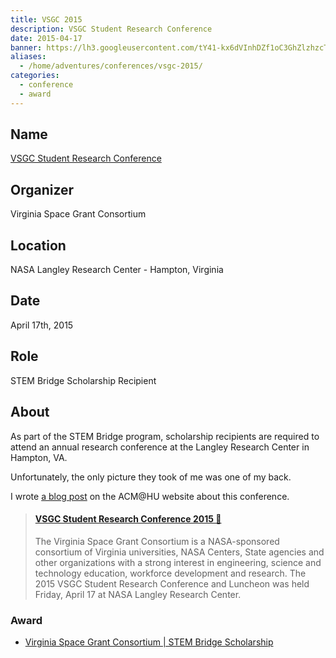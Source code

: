 ```yaml
---
title: VSGC 2015
description: VSGC Student Research Conference
date: 2015-04-17
banner: https://lh3.googleusercontent.com/tY41-kx6dVInhDZf1oC3GhZlzhzcTD97aCsmB42FF4eZgPrmxk8r_er5aWsL7WeCXtNfCA0kg5EJ19M_ecLhG3o1OWR1dMz0n4sye61DVfIN_1jHXBdxsDJ7BV299V2kbM_TagpipN2k1Z7_WInwvp5fdlJeBGbDIUyHNBgTBXN_oARiOB-TMqB4yuxvbmPQL9IPw3oPL-IvuuaExp4lp1jQ_38QNFTudKl3fJUxtY9b1_flpXRzD3TCF87DfFd7Q2vbP6ynIwZ3VtnWW9PkcS20uQ5nRiRaOhWBdqtF2-Gw4F4sjHKbeZ1QkSLyd5QkIDISMaJ57Efwnr6loCr7mZP6wuMYNOaFN7GQ3T8NscYBwdkzE70fd9TDbiMTCTBF5qnSedJSkFYmUc_OvEchfFJ7OE7A68oLFoLe8KYnAnONgKjt8GC89hScrTL8o6oLD7ufBrY7TpdkskwxsHLi2LVZ-t6nOEWYHwhnCrlQVSm1_yepwUCymG92DYDc_sqEGs8xUhDlIUf3rw54gmw9crQAe2oKS3TCYtWjXKhEMtRrZKP9LmQFKEK1H9hdsLC9y_dDQZ6CqvSrF02Y9IwvCPAOk17pk6vq0OMa13IREUuq3luJssSd-JPg_DP4GpYR=w1024-h683-no
aliases:
  - /home/adventures/conferences/vsgc-2015/
categories:
  - conference
  - award
---
```


## Name

[VSGC Student Research Conference](https://www.vsgc.odu.edu/src/)

## Organizer

Virginia Space Grant Consortium

## Location

NASA Langley Research Center - Hampton, Virginia

## Date

April 17th, 2015

## Role

STEM Bridge Scholarship Recipient

## About

As part of the STEM Bridge program, scholarship recipients are required to attend an annual research conference at the Langley Research Center in Hampton, VA.

Unfortunately, the only picture they took of me was one of my back.

I wrote [a blog post](https://huacm.wordpress.com/2015/04/23/vsgc-student-research-conference-2015/) on the ACM@HU website about this conference.

<blockquote class="embedly-card"><h4><a href="https://huacm.wordpress.com/2015/04/23/vsgc-student-research-conference-2015/">VSGC Student Research Conference 2015 💼</a></h4><p>The Virginia Space Grant Consortium is a NASA-sponsored consortium of Virginia universities, NASA Centers, State agencies and other organizations with a strong interest in engineering, science and technology education, workforce development and research. The 2015 VSGC Student Research Conference and Luncheon was held Friday, April 17 at NASA Langley Research Center.</p></blockquote>
<script async src="//cdn.embedly.com/widgets/platform.js" charset="UTF-8"></script>

### Award

- [Virginia Space Grant Consortium | STEM Bridge Scholarship](http://vsgc.odu.edu/awardees/20142015/)
